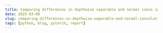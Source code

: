 ```yaml
---
title: Comparing differences in depthwise separable and normal convs in pytorch
date: 2025-03-09
slug: comparing-differences-in-depthwise-seperable-and-normal-convolutions-in-pytorch
tags: [python, blog, pytorch, report]
---
```


